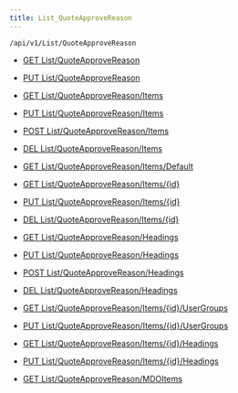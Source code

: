 ```yaml
---
title: List_QuoteApproveReason
---
```


```http
/api/v1/List/QuoteApproveReason
```

* [GET List/QuoteApproveReason](v1QuoteApproveReasonList_GetListDefinition.md)

* [PUT List/QuoteApproveReason](v1QuoteApproveReasonList_SetListDefinition.md)

* [GET List/QuoteApproveReason/Items](v1QuoteApproveReasonList_GetAll.md)

* [PUT List/QuoteApproveReason/Items](v1QuoteApproveReasonList_PutAllQuoteApproveReason.md)

* [POST List/QuoteApproveReason/Items](v1QuoteApproveReasonList_PostQuoteApproveReason.md)

* [DEL List/QuoteApproveReason/Items](v1QuoteApproveReasonList_DeleteAllQuoteApproveReason.md)

* [GET List/QuoteApproveReason/Items/Default](v1QuoteApproveReasonList_CreateDefaultQuoteApproveReason.md)

* [GET List/QuoteApproveReason/Items/{id}](v1QuoteApproveReasonList_GetQuoteApproveReason.md)

* [PUT List/QuoteApproveReason/Items/{id}](v1QuoteApproveReasonList_PutQuoteApproveReason.md)

* [DEL List/QuoteApproveReason/Items/{id}](v1QuoteApproveReasonList_DeleteQuoteApproveReason.md)

* [GET List/QuoteApproveReason/Headings](v1QuoteApproveReasonList_GetQuoteApproveReasonHeadings.md)

* [PUT List/QuoteApproveReason/Headings](v1QuoteApproveReasonList_PutQuoteApproveReasonHeadings.md)

* [POST List/QuoteApproveReason/Headings](v1QuoteApproveReasonList_PostQuoteApproveReasonHeading.md)

* [DEL List/QuoteApproveReason/Headings](v1QuoteApproveReasonList_DeleteQuoteApproveReasonHeadings.md)

* [GET List/QuoteApproveReason/Items/{id}/UserGroups](v1QuoteApproveReasonList_GetQuoteApproveReasonUserGroupsForListItem.md)

* [PUT List/QuoteApproveReason/Items/{id}/UserGroups](v1QuoteApproveReasonList_PutQuoteApproveReasonUserGroupsForListItem.md)

* [GET List/QuoteApproveReason/Items/{id}/Headings](v1QuoteApproveReasonList_GetQuoteApproveReasonHeadingsForListItem.md)

* [PUT List/QuoteApproveReason/Items/{id}/Headings](v1QuoteApproveReasonList_PutQuoteApproveReasonHeadingsForListItem.md)

* [GET List/QuoteApproveReason/MDOItems](v1QuoteApproveReasonList_GetMDOList.md)
